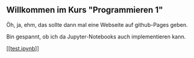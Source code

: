 ## Willkommen im Kurs "Programmieren 1"

Öh, ja, ehm, das sollte dann mal eine Webseite auf github-Pages geben.

Bin gespannt, ob ich da Jupyter-Notebooks auch implementieren kann.

[[[test.ipynb](https://danielhofer.github.io/kurs-programmieren1/test.ipynb)]]
